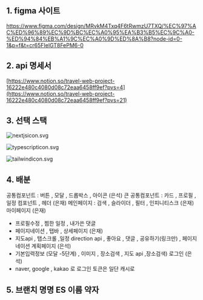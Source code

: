 ## 1. figma 사이트

https://www.figma.com/design/MRvkM4Txq4F6tRwmzU7TXQ/%EC%97%AC%ED%96%89%EC%9D%BC%EC%A0%95%EA%B3%B5%EC%9C%A0-%ED%94%84%EB%A1%9C%EC%A0%9D%ED%8A%B8?node-id=0-1&p=f&t=cr65FIelGT8FePM6-0

## 2. api 명세서

[https://www.notion.so/travel-web-project-16222e480c4080d08c72eaa6458ff9ef?pvs=4](https://www.notion.so/travel-web-project-16222e480c4080d08c72eaa6458ff9ef?pvs=21)

## 3. 선택 스택

![nextjsicon.svg](https://prod-files-secure.s3.us-west-2.amazonaws.com/ba5b9793-da59-4620-84f6-2e8500be2ae2/1994ec4c-8f4e-4b78-a47f-5d22dfdf252e/nextjsicon.svg)

![typescripticon.svg](https://prod-files-secure.s3.us-west-2.amazonaws.com/ba5b9793-da59-4620-84f6-2e8500be2ae2/2a28a470-91db-4d57-b311-00b84ae7cde4/typescripticon.svg)

![tailwindicon.svg](https://prod-files-secure.s3.us-west-2.amazonaws.com/ba5b9793-da59-4620-84f6-2e8500be2ae2/67d5ddc9-d228-4ad0-94ab-bde521cb40b6/tailwindicon.svg)

## 4. 배분

공통컴포넌트 : 버튼 , 모달 , 드롭박스 , 아이콘 (은석)
큰 공통컴포넌트 : 카드 , 프로필 , 일정 컴포넌트 , 헤더 (은재)
메인페이지 : 검색 , 슬라이더 , 필터 , 인피니티스크 (은재)
마이페이지 (은재)

- 프로필수정 , 찜한 일정 , 내가쓴 댓글
- 페이지네이션 , 탭바 ,
  상세페이지 (은재)
- 지도api , 탭스크롤 ,일정 direction api , 좋아요 , 댓글 , 공유하기(링크만) , 페이지네이션
  계획페이지 (은석)
- 기본입력정보 (모달 -5단계) , 이미지 , 장소검색 , 지도 api ,장소검색)
  로그인 (은석)
- naver, google , kakao 로 로그인 토큰은 일단 캐시로

## 5. 브랜치 명명 ES 이름 약자
